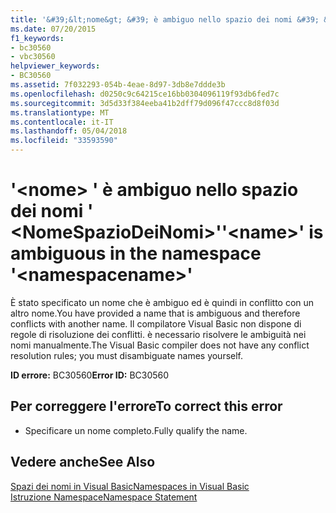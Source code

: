 ```yaml
---
title: '&#39;&lt;nome&gt; &#39; è ambiguo nello spazio dei nomi &#39; &lt;NomeSpazioDeiNomi&gt;&#39;'
ms.date: 07/20/2015
f1_keywords:
- bc30560
- vbc30560
helpviewer_keywords:
- BC30560
ms.assetid: 7f032293-054b-4eae-8d97-3db8e7ddde3b
ms.openlocfilehash: d0250c9c64215ce16bb0304096119f93db6fed7c
ms.sourcegitcommit: 3d5d33f384eeba41b2dff79d096f47ccc8d8f03d
ms.translationtype: MT
ms.contentlocale: it-IT
ms.lasthandoff: 05/04/2018
ms.locfileid: "33593590"
---
```

# <a name="39ltnamegt39-is-ambiguous-in-the-namespace-39ltnamespacenamegt39"></a><span data-ttu-id="3724c-102">&#39;&lt;nome&gt; &#39; è ambiguo nello spazio dei nomi &#39; &lt;NomeSpazioDeiNomi&gt;&#39;</span><span class="sxs-lookup"><span data-stu-id="3724c-102">&#39;&lt;name&gt;&#39; is ambiguous in the namespace &#39;&lt;namespacename&gt;&#39;</span></span>
<span data-ttu-id="3724c-103">È stato specificato un nome che è ambiguo ed è quindi in conflitto con un altro nome.</span><span class="sxs-lookup"><span data-stu-id="3724c-103">You have provided a name that is ambiguous and therefore conflicts with another name.</span></span> <span data-ttu-id="3724c-104">Il compilatore Visual Basic non dispone di regole di risoluzione dei conflitti. è necessario risolvere le ambiguità nei nomi manualmente.</span><span class="sxs-lookup"><span data-stu-id="3724c-104">The Visual Basic compiler does not have any conflict resolution rules; you must disambiguate names yourself.</span></span>  
  
 <span data-ttu-id="3724c-105">**ID errore:** BC30560</span><span class="sxs-lookup"><span data-stu-id="3724c-105">**Error ID:** BC30560</span></span>  
  
## <a name="to-correct-this-error"></a><span data-ttu-id="3724c-106">Per correggere l'errore</span><span class="sxs-lookup"><span data-stu-id="3724c-106">To correct this error</span></span>  
  
-   <span data-ttu-id="3724c-107">Specificare un nome completo.</span><span class="sxs-lookup"><span data-stu-id="3724c-107">Fully qualify the name.</span></span>  
  
## <a name="see-also"></a><span data-ttu-id="3724c-108">Vedere anche</span><span class="sxs-lookup"><span data-stu-id="3724c-108">See Also</span></span>  
 [<span data-ttu-id="3724c-109">Spazi dei nomi in Visual Basic</span><span class="sxs-lookup"><span data-stu-id="3724c-109">Namespaces in Visual Basic</span></span>](../../../visual-basic/programming-guide/program-structure/namespaces.md)  
 [<span data-ttu-id="3724c-110">Istruzione Namespace</span><span class="sxs-lookup"><span data-stu-id="3724c-110">Namespace Statement</span></span>](../../../visual-basic/language-reference/statements/namespace-statement.md)

